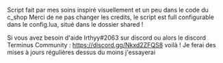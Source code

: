 Script fait par mes soins inspiré visuellement et un peu dans le code du c_shop 
Merci de ne pas changer les credits, le script est full configurable dans le config.lua, situé dans le dossier shared !

Si vous avez besoin d'aide Irthyy#2063 sur discord ou alors le discord Terminus Community : https://discord.gg/Nkxd2ZFQS8
voilà ! Je ferai des mises à jours régulières dessus du moins j'essayerai
